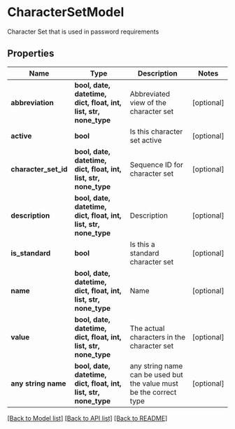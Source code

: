 # CharacterSetModel

Character Set that is used in password requirements

## Properties
Name | Type | Description | Notes
------------ | ------------- | ------------- | -------------
**abbreviation** | **bool, date, datetime, dict, float, int, list, str, none_type** | Abbreviated view of the character set | [optional] 
**active** | **bool** | Is this character set active | [optional] 
**character_set_id** | **bool, date, datetime, dict, float, int, list, str, none_type** | Sequence ID for character set | [optional] 
**description** | **bool, date, datetime, dict, float, int, list, str, none_type** | Description | [optional] 
**is_standard** | **bool** | Is this a standard character set | [optional] 
**name** | **bool, date, datetime, dict, float, int, list, str, none_type** | Name | [optional] 
**value** | **bool, date, datetime, dict, float, int, list, str, none_type** | The actual characters in the character set | [optional] 
**any string name** | **bool, date, datetime, dict, float, int, list, str, none_type** | any string name can be used but the value must be the correct type | [optional]

[[Back to Model list]](../README.md#documentation-for-models) [[Back to API list]](../README.md#documentation-for-api-endpoints) [[Back to README]](../README.md)


